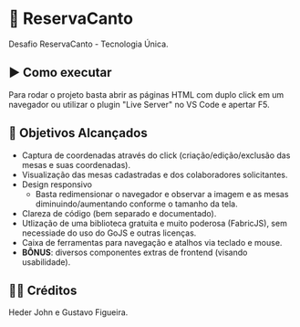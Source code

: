 # 📅 ReservaCanto

Desafio ReservaCanto - Tecnologia Única.

## ▶️ Como executar
Para rodar o projeto basta abrir as páginas HTML com duplo click em um navegador ou utilizar o plugin "Live Server" no VS Code e apertar F5.

## 🧾 Objetivos Alcançados

- Captura de coordenadas através do click (criação/edição/exclusão das mesas e suas coordenadas).
- Visualização das mesas cadastradas e dos colaboradores solicitantes.
- Design responsivo
  - Basta redimensionar o navegador e observar a imagem e as mesas diminuindo/aumentando conforme o tamanho da tela.
- Clareza de código (bem separado e documentado).
- Utlização de uma biblioteca gratuita e muito poderosa (FabricJS), sem necessiade do uso do GoJS e outras licenças.
- Caixa de ferramentas para navegação e atalhos via teclado e mouse.
- **BÔNUS**: diversos componentes extras de frontend (visando usabilidade).



<!-- ![alt text](https://github.com/Hedersi1/reservaunica/blob/[branch]/image.jpg?raw=true) -->

## 👨‍💻 Créditos

Heder John e Gustavo Figueira.